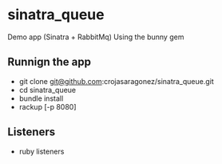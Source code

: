 sinatra_queue
=============

Demo app (Sinatra + RabbitMq) Using the bunny gem

## Runnign the app

* git clone git@github.com:crojasaragonez/sinatra_queue.git
* cd sinatra_queue
* bundle install
* rackup [-p 8080]

## Listeners
* ruby listeners

